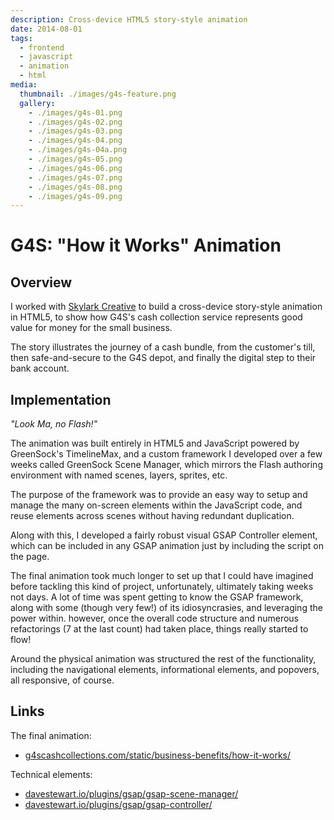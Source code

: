 ```yaml
---
description: Cross-device HTML5 story-style animation
date: 2014-08-01
tags:
  - frontend
  - javascript
  - animation
  - html
media:
  thumbnail: ./images/g4s-feature.png
  gallery:
    - ./images/g4s-01.png
    - ./images/g4s-02.png
    - ./images/g4s-03.png
    - ./images/g4s-04.png
    - ./images/g4s-04a.png
    - ./images/g4s-05.png
    - ./images/g4s-06.png
    - ./images/g4s-07.png
    - ./images/g4s-08.png
    - ./images/g4s-09.png
---
```


# G4S: "How it Works" Animation

## Overview

I worked with [Skylark Creative](http://skylarkcreative.co.uk) to build a cross-device story-style animation in HTML5, to show how G4S's cash collection service represents good value for money for the small business.

The story illustrates the journey of a cash bundle, from the customer's till, then safe-and-secure to the G4S depot, and finally the digital step to their bank account.

## Implementation

_"Look Ma, no Flash!"_

The animation was built entirely in HTML5 and JavaScript powered by GreenSock's TimelineMax, and a custom framework I developed over a few weeks called GreenSock Scene Manager, which mirrors the Flash authoring environment with named scenes, layers, sprites, etc.

The purpose of the framework was to provide an easy way to setup and manage the many on-screen elements within the JavaScript code, and reuse elements across scenes without having redundant duplication.

Along with this, I developed a fairly robust visual GSAP Controller element, which can be included in any GSAP animation just by including the script on the page.

The final animation took much longer to set up that I could have imagined before tackling this kind of project, unfortunately, ultimately taking weeks not days. A lot of time was spent getting to know the GSAP framework, along with some (though very few!) of its idiosyncrasies, and leveraging the power within. however, once the overall code structure and numerous refactorings (7 at the last count) had taken place, things really started to flow!

Around the physical animation was structured the rest of the functionality, including the navigational elements, informational elements, and popovers, all responsive, of course.

## Links

The final animation:

- [g4scashcollections.com/static/business-benefits/how-it-works/](https://g4scashcollections.com/static/business-benefits/how-it-works/)

Technical elements:

- [davestewart.io/plugins/gsap/gsap-scene-manager/](http://davestewart.io/plugins/gsap/gsap-scene-manager/)
- [davestewart.io/plugins/gsap/gsap-controller/](http://davestewart.io/plugins/gsap/gsap-controller/)
